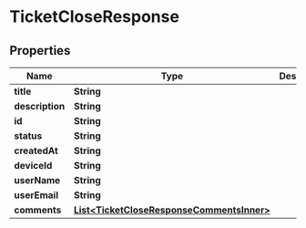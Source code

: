 

# TicketCloseResponse


## Properties

| Name | Type | Description | Notes |
|------------ | ------------- | ------------- | -------------|
|**title** | **String** |  |  [optional] |
|**description** | **String** |  |  [optional] |
|**id** | **String** |  |  [optional] |
|**status** | **String** |  |  [optional] |
|**createdAt** | **String** |  |  [optional] |
|**deviceId** | **String** |  |  [optional] |
|**userName** | **String** |  |  [optional] |
|**userEmail** | **String** |  |  [optional] |
|**comments** | [**List&lt;TicketCloseResponseCommentsInner&gt;**](TicketCloseResponseCommentsInner.md) |  |  [optional] |



